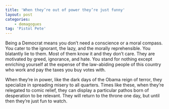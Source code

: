 ```yaml
---
title: 'When they’re out of power they’re just funny'
layout: post
categories:
    - demagogues
tag: 'Pistol Pete'
---
```


Being a Democrat means you don’t need a conscience or a moral compass. You cater to the ignorant, the lazy, and the morally reprehensible. You blatantly lie to them. Most of them know it and they don’t care. They are motivated by greed, ignorance, and hate. You stand for nothing except enriching yourself at the expense of the law-abiding people of this country who work and pay the taxes you buy votes with.  
  
When they’re in power, like the dark days of the Obama reign of terror, they specialize in spreading misery to all quarters. Times like these, when they’re relegated to comic relief, they can display a particular pathos born of desperation to be relevant. They will return to the throne one day, but until then they’re just fun to watch.